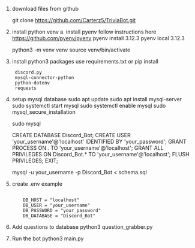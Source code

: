 1. download files from github

	git clone https://github.com/Carterz5/TriviaBot.git

2. install python venv
	a. install pyenv
		follow instructions here https://github.com/pyenv/pyenv
		pyenv install 3.12.3
		pyenv local 3.12.3

	python3 -m venv venv
	source venv/bin/activate

3. install python3 packages
    use requirements.txt or pip install

        discord.py
        mysql-connector-python
        python-dotenv
        requests


4. setup mysql database
	sudo apt update
	sudo apt install mysql-server
	sudo systemctl start mysql
	sudo systemctl enable mysql
	sudo mysql_secure_installation
	
	sudo mysql

	CREATE DATABASE Discord_Bot;
	CREATE USER 'your_username'@'localhost' IDENTIFIED BY 'your_password';
	GRANT PROCESS ON *.* TO 'your_username'@'localhost';
	GRANT ALL PRIVILEGES ON Discord_Bot.* TO 'your_username'@'localhost';
	FLUSH PRIVILEGES;
	EXIT;

	mysql -u your_username -p Discord_Bot < schema.sql


5. create .env
    example
    ``` DISCORD_TOKEN = your_token_here

        DB_HOST = "localhost"
        DB_USER = "your_username"
        DB_PASSWORD = "your_password"
        DB_DATABASE = "Discord_Bot"
	```

6. Add questions to database
	python3 question_grabber.py


7. Run the bot
	python3 main.py